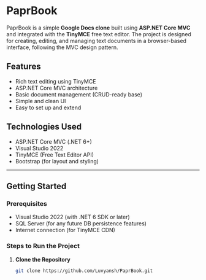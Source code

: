 # PaprBook

PaprBook is a simple **Google Docs clone** built using **ASP.NET Core MVC** and integrated with the **TinyMCE** free text editor. The project is designed for creating, editing, and managing text documents in a browser-based interface, following the MVC design pattern.

## Features

- Rich text editing using TinyMCE
- ASP.NET Core MVC architecture
- Basic document management (CRUD-ready base)
- Simple and clean UI
- Easy to set up and extend

## Technologies Used

- ASP.NET Core MVC (.NET 6+)
- Visual Studio 2022
- TinyMCE (Free Text Editor API)
- Bootstrap (for layout and styling)

---

## Getting Started

### Prerequisites

- Visual Studio 2022 (with .NET 6 SDK or later)
- SQL Server (for any future DB persistence features)
- Internet connection (for TinyMCE CDN)

### Steps to Run the Project

1. **Clone the Repository**
   ```bash
   git clone https://github.com/Luvyansh/PaprBook.git
